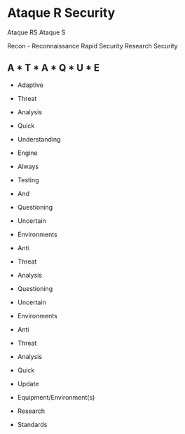 # Ataque R Security

Ataque RS
Ataque S

Recon - Reconnaissance
Rapid Security
Research Security

## A \* T \* A \* Q \* U \* E

* Adaptive
* Threat
* Analysis
* Quick
* Understanding
* Engine

* Always
* Testing
* And
* Questioning
* Uncertain
* Environments

* Anti
* Threat
* Analysis
* Questioning
* Uncertain
* Environments

* Anti
* Threat
* Analysis
* Quick
* Update
* Equipment/Environment(s)
* Research
* Standards
